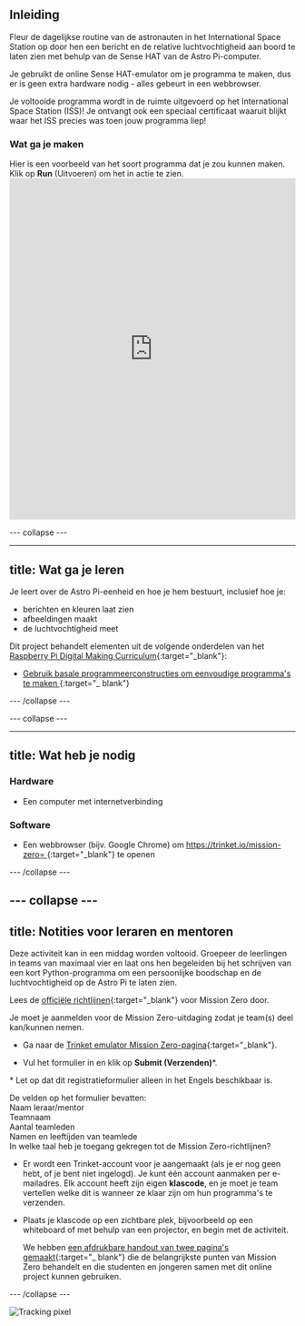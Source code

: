## Inleiding

Fleur de dagelijkse routine van de astronauten in het International Space Station op door hen een bericht en de relative luchtvochtigheid aan boord te laten zien met behulp van de Sense HAT van de Astro Pi-computer.

Je gebruikt de online Sense HAT-emulator om je programma te maken, dus er is geen extra hardware nodig - alles gebeurt in een webbrowser.

Je voltooide programma wordt in de ruimte uitgevoerd op het International Space Station (ISS)! Je ontvangt ook een speciaal certificaat waaruit blijkt waar het ISS precies was toen jouw programma liep!

### Wat ga je maken

Hier is een voorbeeld van het soort programma dat je zou kunnen maken. Klik op **Run** (Uitvoeren) om het in actie te zien. <iframe src="https://trinket.io/embed/python/b92d76c0f3?outputOnly=true&runOption=run&start=result" width="100%" height="600" frameborder="0" marginwidth="0" marginheight="0" allowfullscreen mark="crwd-mark"></iframe> 

\--- collapse \---

* * *

## title: Wat ga je leren

Je leert over de Astro Pi-eenheid en hoe je hem bestuurt, inclusief hoe je:

+ berichten en kleuren laat zien
+ afbeeldingen maakt
+ de luchtvochtigheid meet

Dit project behandelt elementen uit de volgende onderdelen van het [Raspberry Pi Digital Making Curriculum](http://rpf.io/curriculum){:target="_blank"}:

+ [ Gebruik basale programmeerconstructies om eenvoudige programma's te maken ](https://curriculum.raspberrypi.org/programming/creator/) {:target="_ blank"}

\--- /collapse \---

\--- collapse \---

* * *

## title: Wat heb je nodig

### Hardware

+ Een computer met internetverbinding

### Software

+ Een webbrowser (bijv. Google Chrome) om [https://trinket.io/mission-zero= ](https://trinket.io/mission-zero){:target="_blank"} te openen

\--- /collapse \---

## \--- collapse \---

## title: Notities voor leraren en mentoren

Deze activiteit kan in een middag worden voltooid. Groepeer de leerlingen in teams van maximaal vier en laat ons hen begeleiden bij het schrijven van een kort Python-programma om een ​​persoonlijke boodschap en de luchtvochtigheid op de Astro Pi te laten zien.

Lees de [officiële richtlijnen](https://astro-pi.org/wp-content/uploads/2018/09/Astro_Pi_Mission_Zero_Guidelines_2018_19_V12_pages.pdf){:target="_blank"} voor Mission Zero door.

Je moet je aanmelden voor de Mission Zero-uitdaging zodat je team(s) deel kan/kunnen nemen.

+ Ga naar de [Trinket emulator Mission Zero-pagina](https://trinket.io/mission-zero){:target="_blank"}.

+ Vul het formulier in en klik op **Submit (Verzenden)**\*.

\* Let op dat dit registratieformulier alleen in het Engels beschikbaar is.

De velden op het formulier bevatten:  
Naam leraar/mentor  
Teamnaam  
Aantal teamleden  
Namen en leeftijden van teamlede   
In welke taal heb je toegang gekregen tot de Mission Zero-richtlijnen?

+ Er wordt een Trinket-account voor je aangemaakt (als je er nog geen hebt, of je bent niet ingelogd). Je kunt één account aanmaken per e-mailadres. Elk account heeft zijn eigen **klascode**, en je moet je team vertellen welke dit is wanneer ze klaar zijn om hun programma's te verzenden.

+ Plaats je klascode op een zichtbare plek, bijvoorbeeld op een whiteboard of met behulp van een projector, en begin met de activiteit.
    
    We hebben [een afdrukbare handout van twee pagina's gemaakt](https://astro-pi.org/astro_pi_mission_zero_project_print_out_v10_print/){:target="_ blank"} die de belangrijkste punten van Mission Zero behandelt en die studenten en jongeren samen met dit online project kunnen gebruiken.

\--- /collapse \---

![Tracking pixel](https://code.org/api/hour/begin_raspberrypi_astropi.png)